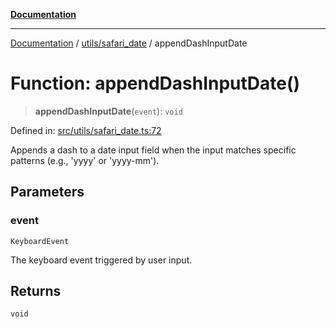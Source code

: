 [**Documentation**](../../../README.md)

***

[Documentation](../../../README.md) / [utils/safari\_date](../README.md) / appendDashInputDate

# Function: appendDashInputDate()

> **appendDashInputDate**(`event`): `void`

Defined in: [src/utils/safari\_date.ts:72](https://github.com/joeng03/RepoSense/blob/3f722058ea4a4c6de9dfb6b764fc6baf0e159e62/frontend/src/utils/safari_date.ts#L72)

Appends a dash to a date input field when the input matches specific patterns (e.g., 'yyyy' or 'yyyy-mm').

## Parameters

### event

`KeyboardEvent`

The keyboard event triggered by user input.

## Returns

`void`

